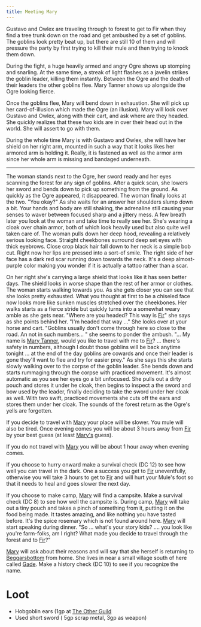 ```yaml
---
title: Meeting Mary
---
```


Gustavo and Owlex are traveling through to forest to get to Fir when they find a tree trunk down on the road and get ambushed by a set of goblins. The goblins look pretty beat up, but there are still 10 of them and will pressure the party by first trying to kill their mule and then trying to knock them down. 

During the fight, a huge heavily armed and angry Ogre shows up stomping and snarling. At the same time, a streak of light flashes as a javelin strikes the goblin leader, killing them instantly. Between the Ogre and the death of their leaders the other goblins flee. Mary Tanner shows up alongside the Ogre looking fierce.

Once the goblins flee, Mary will bend down in exhaustion. She will pick up her card-of-illusion which made the Ogre (an illusion). Mary will look over Gustavo and Owlex, along with their cart, and ask where are they headed. She quickly realizes that these two kids are in over their head out in the world. She will assert to go with them.

During the whole time Mary is with Gustavo and Owlex, she will have her shield on her right arm, mounted in such a way that it looks likes her armored arm is holding it. Really, it is fastened as well as the armor arm since her whole arm is missing and bandaged underneath.

-----

The woman stands next to the Ogre, her sword ready and her eyes scanning the forest for any sign of goblins. After a quick scan, she lowers her sword and bends down to pick up something from the ground. As quickly as the Ogre appeared, it disappeared. The woman finally looks at the two. "You okay?" As she waits for an answer her shoulders slump down a bit. Your hands and body are still shaking, the adrenaline still causing your senses to waver between focused sharp and a jittery mess. A few breath later you look at the woman and take time to really see her. She's wearing a cloak over chain armor, both of which look heavily used but also quite well taken care of. The woman pulls down her deep hood, revealing a relatively serious looking face. Straight cheekbones surround deep set eyes with thick eyebrows. Close crop black hair fall down to her neck is a simple bob cut. Right now her lips are pressed into a sort-of smile. The right side of her face has a dark red scar running down towards the neck. It's a deep almost-purple color making you wonder if it is actually a tattoo rather than a scar. 

On her right she's carrying a large shield that looks like it has seen better days. The shield looks in worse shape than the rest of her armor or clothes. The woman starts walking towards you. As she gets closer you can see that she looks pretty exhausted. What you thought at first to be a chiseled face now looks more like sunken muscles stretched over the cheekbones. Her walks starts as a fierce stride but quickly turns into a somewhat weary amble as she gets near. "Where are you headed? This way is [Fir](../places/fir.md)" she says as she points behind her. "I'm headed that way ..." She looks over at your horse and cart. "Goblins usually don't come through here so close to the road. An not in such numbers... " she seems to ponder the ambush. "... My name is [Mary Tanner](../characters/mary-tanner.md), would you like to travel with me to [Fir](../places/fir.md)? ... there's safety in numbers, although I doubt those goblins will be back anytime tonight ... at the end of the day goblins are cowards and once their leader is gone they'll want to flee and try for easier prey." As she says this she starts slowly walking over to the corpse of the goblin leader. She bends down and starts rummaging through the corpse with practiced movement. It's almost automatic as you see her eyes go a bit unfocused. She pulls out a dirty pouch and stores it under he cloak, then begins to inspect a the sword and bow used by the leader, finally deciding to take the sword under her cloak as well. With two swift, practiced movements she cuts off the ears and stores them under her cloak. The sounds of the forest return as the Ogre's yells are forgotten.

If you decide to travel with [Mary](../characters/mary-tanner.md) your place will be slower. You mule will also be tired. Once evening comes you will be about 3 hours away from [Fir](../places/fir.md) by your best guess (at least [Mary's](../characters/mary-tanner.md) guess).

If you do not travel with [Mary](../characters/mary-tanner.md) you will be about 1 hour away when evening comes.

If you choose to hurry onward make a survival check (DC 12) to see how well you can travel in the dark. One a success you get to [Fir](../places/fir.md) uneventfully, otherwise you will take 3 hours to get to [Fir](../places/fir.md) and will hurt your Mule's foot so that it needs to heal and goes slower the next day.

If you choose to make camp, [Mary](../characters/mary-tanner.md) will find a campsite. Make a survival check (DC 8) to see how well the campsite is. During camp, [Mary](../characters/mary-tanner.md) will take out a tiny pouch and takes a pinch of something from it, putting it on the food being made. It tastes amazing, and like nothing you have tasted before. It's the spice rosemary which is not found around here. [Mary](../characters/mary-tanner.md) will start speaking during dinner. "So ... what's your story kids? .... you look like you're farm-folks, am I right? What made you decide to travel through the forest and to [Fir](../places/fir.md)?"

[Mary](../characters/mary-tanner.md) will ask about their reasons and will say that she herself is returning to [Beggarsbottom](../places/beggarsbottom.md) from home. She lives in near a small village south of here called [Gade](../places/gade.md). Make a history check (DC 10) to see if you recognize the name.


# Loot

- Hobgoblin ears (1gp at [The Other Guild](../places/other-guild.md)
- Used short sword ( 5gp scrap metal, 3gp as weapon)

<!--  LocalWords:  gp
 -->
